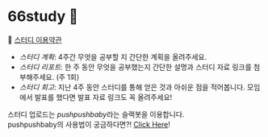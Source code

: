 # 66study :baby:

:pushpin: [스터디 이용약관](https://docs.google.com/document/d/17uigaqeVh0eb82SwULPaC1Wghw5Tt4uyWU-eNrkkPeo/edit)

- *스터디 계획*: 4주간 무엇을 공부할 지 간단한 계획을 올려주세요.
- *스터디 리포트*: 한 주 동안 무엇을 공부했는지 간단한 설명과 스터디 자료 링크를 첨부해주세요. (주 1회)
- *스터디 회고*: 지난 4주 동안 스터디를 통해 얻은 것과 아쉬운 점을 적어봅니다. 모임에서 발표를 했다면 발표 자료 링크도 꼭 올려주세요!

스터디 업로드는 *pushpushbaby*라는 슬랙봇을 이용합니다.  
pushpushbaby의 사용법이 궁금하다면?! [Click Here](https://github.com/jy7123943/pushpushbaby)!

